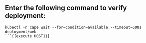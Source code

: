 
## Enter the following command to verify deployment:
```
kubectl -n cape wait --for=condition=available --timeout=600s deployment/web
```{{execute HOST1}}

